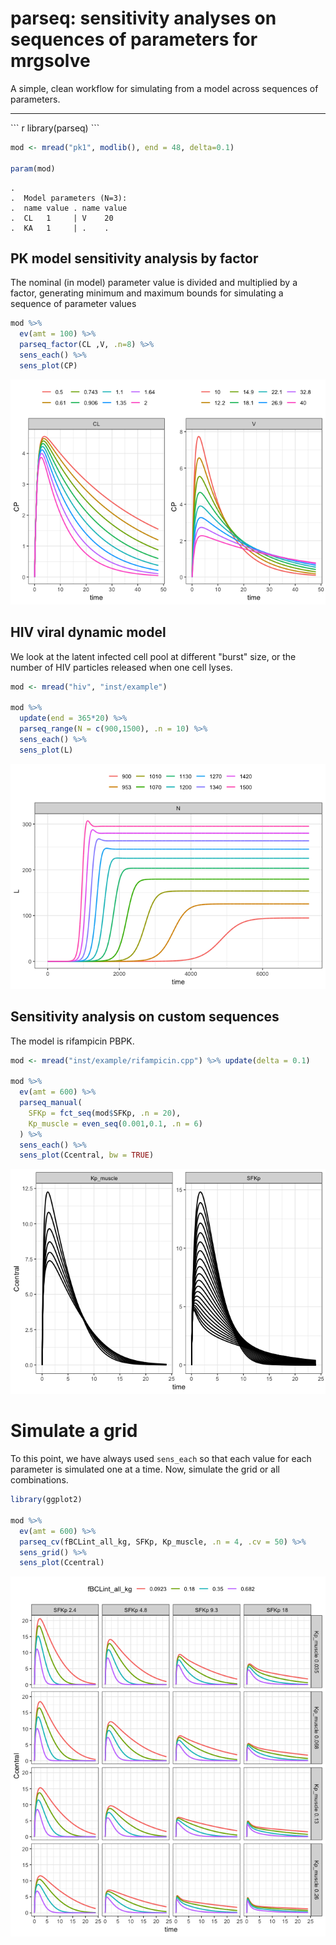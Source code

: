 parseq: sensitivity analyses on sequences of parameters for mrgsolve
================

A simple, clean workflow for simulating from a model across sequences of parameters.

<hr>
``` r
library(parseq)
```

``` r
mod <- mread("pk1", modlib(), end = 48, delta=0.1)

param(mod)
```

    . 
    .  Model parameters (N=3):
    .  name value . name value
    .  CL   1     | V    20   
    .  KA   1     | .    .

PK model sensitivity analysis by factor
---------------------------------------

The nominal (in model) parameter value is divided and multiplied by a factor, generating minimum and maximum bounds for simulating a sequence of parameter values

``` r
mod %>% 
  ev(amt = 100) %>% 
  parseq_factor(CL ,V, .n=8) %>% 
  sens_each() %>% 
  sens_plot(CP)
```

![](inst/img/README-unnamed-chunk-3-1.png)

HIV viral dynamic model
-----------------------

We look at the latent infected cell pool at different "burst" size, or the number of HIV particles released when one cell lyses.

``` r
mod <- mread("hiv", "inst/example")

mod %>% 
  update(end = 365*20) %>%
  parseq_range(N = c(900,1500), .n = 10) %>%
  sens_each() %>% 
  sens_plot(L)
```

![](inst/img/README-unnamed-chunk-4-1.png)

Sensitivity analysis on custom sequences
----------------------------------------

The model is rifampicin PBPK.

``` r
mod <- mread("inst/example/rifampicin.cpp") %>% update(delta = 0.1)

mod %>% 
  ev(amt = 600) %>% 
  parseq_manual(
    SFKp = fct_seq(mod$SFKp, .n = 20), 
    Kp_muscle = even_seq(0.001,0.1, .n = 6)
  ) %>% 
  sens_each() %>% 
  sens_plot(Ccentral, bw = TRUE)
```

![](inst/img/README-unnamed-chunk-5-1.png)

Simulate a grid
===============

To this point, we have always used `sens_each` so that each value for each parameter is simulated one at a time. Now, simulate the grid or all combinations.

``` r
library(ggplot2)

mod %>% 
  ev(amt = 600) %>% 
  parseq_cv(fBCLint_all_kg, SFKp, Kp_muscle, .n = 4, .cv = 50) %>% 
  sens_grid() %>% 
  sens_plot(Ccentral)
```

![](inst/img/README-unnamed-chunk-6-1.png)
